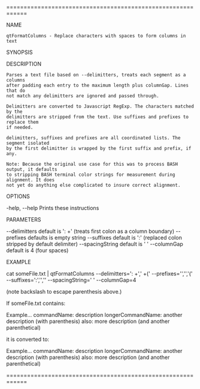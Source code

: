 ============================================================

NAME

	qtFormatColumns - Replace characters with spaces to form columns in text

SYNOPSIS


DESCRIPTION

	Parses a text file based on --delimitters, treats each segment as a columns
	after padding each entry to the maximum length plus columnGap. Lines that do
	not match any delimitters are ignored and passed through.
	
	Delimitters are converted to Javascript RegExp. The characters matched by the
	delimitters are stripped from the text. Use suffixes and prefixes to replace them
	if needed.
	
	delimitters, suffixes and prefixes are all coordinated lists. The segment isolated 
	by the first delimitter is wrapped by the first suffix and prefix, if any.
	
	Note: Because the original use case for this was to process BASH output, it defaults
	to stripping BASH terminal color strings for measurement during alignment. It does
	not yet do anything else complicated to insure correct alignment.

OPTIONS

-help, --help		Prints these instructions
	
PARAMETERS

--delimitters		default is ': +' (treats first colon as a column boundary)
--prefixes			defaults is empty string
--suffixes			default is ':' (replaced colon stripped by default delimiter)
--spacingString		default is ' '
--columnGap			default is 4 (four spaces)

EXAMPLE

cat someFile.txt | qtFormatColumns --delimitters=': +',' +\(' --prefixes='','','(' --suffixes=':','','' --spacingString=' ' --columnGap=4

(note backslash to escape parenthesis above.)

If someFile.txt contains:

Example...
commandName:  description
longerCommandName: another description (with parenthesis)
also: more description (and another parenthetical)

it is converted to:

Example...
commandName:          description
longerCommandName:    another description    (with parenthesis)
also:                 more description       (and another parenthetical)


============================================================